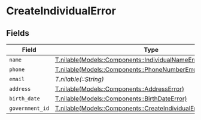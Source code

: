 # CreateIndividualError


## Fields

| Field                                                                                                                        | Type                                                                                                                         | Required                                                                                                                     | Description                                                                                                                  |
| ---------------------------------------------------------------------------------------------------------------------------- | ---------------------------------------------------------------------------------------------------------------------------- | ---------------------------------------------------------------------------------------------------------------------------- | ---------------------------------------------------------------------------------------------------------------------------- |
| `name`                                                                                                                       | [T.nilable(Models::Components::IndividualNameError)](../../models/shared/individualnameerror.md)                             | :heavy_minus_sign:                                                                                                           | N/A                                                                                                                          |
| `phone`                                                                                                                      | [T.nilable(Models::Components::PhoneNumberError)](../../models/shared/phonenumbererror.md)                                   | :heavy_minus_sign:                                                                                                           | N/A                                                                                                                          |
| `email`                                                                                                                      | *T.nilable(::String)*                                                                                                        | :heavy_minus_sign:                                                                                                           | N/A                                                                                                                          |
| `address`                                                                                                                    | [T.nilable(Models::Components::AddressError)](../../models/shared/addresserror.md)                                           | :heavy_minus_sign:                                                                                                           | N/A                                                                                                                          |
| `birth_date`                                                                                                                 | [T.nilable(Models::Components::BirthDateError)](../../models/shared/birthdateerror.md)                                       | :heavy_minus_sign:                                                                                                           | N/A                                                                                                                          |
| `government_id`                                                                                                              | [T.nilable(Models::Components::CreateIndividualErrorGovernmentID)](../../models/shared/createindividualerrorgovernmentid.md) | :heavy_minus_sign:                                                                                                           | N/A                                                                                                                          |